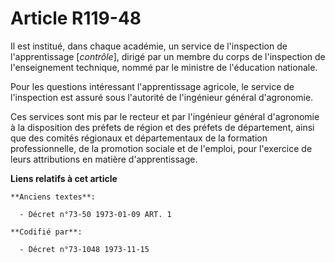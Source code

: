 # Article R119-48

Il est institué, dans chaque académie, un service de l'inspection de l'apprentissage [*contrôle*], dirigé par un membre du
corps de l'inspection de l'enseignement technique, nommé par le ministre de l'éducation nationale.

Pour les questions intéressant l'apprentissage agricole, le service de l'inspection est assuré sous l'autorité de l'ingénieur
général d'agronomie.

Ces services sont mis par le recteur et par l'ingénieur général d'agronomie à la disposition des préfets de région et des
préfets de département, ainsi que des comités régionaux et départementaux de la formation professionnelle, de la promotion
sociale et de l'emploi, pour l'exercice de leurs attributions en matière d'apprentissage.

**Liens relatifs à cet article**

	**Anciens textes**:

	  - Décret n°73-50 1973-01-09 ART. 1

	**Codifié par**:

	  - Décret n°73-1048 1973-11-15
